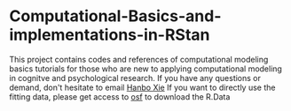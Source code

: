# Computational-Basics-and-implementations-in-RStan
This project contains codes and references of computational modeling basics tutorials for those who are new to applying computational modeling in cognitve and psychological research. If you have any questions or demand, don't hesitate to email [Hanbo Xie](emailto:hanboxie1997@arizona.edu)
If you want to directly use the fitting data, please get access to [osf](https://osf.io/3hzjy/?view_only=e2775c84c1ca4da2b438f21db2f7d7eb) to download the R.Data
